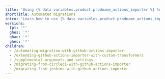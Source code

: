 ```yaml
---
title: 'Using {% data variables.product.prodname_actions_importer %} to automate migrations'
shortTitle: Automated migrations
intro: 'Learn how to use {% data variables.product.prodname_actions_importer %} to migrate your CI/CD workflows to {% data variables.product.prodname_actions %}.'
versions:
  fpt: '*'
  ghes: '*'
  ghae: '*'
  ghec: '*'
children:
  - /automating-migration-with-github-actions-importer
  - /extending-github-actions-importer-with-custom-transformers
  - /supplemental-arguments-and-settings
  - /migrating-from-circleci-with-github-actions-importer
  - /migrating-from-jenkins-with-github-actions-importer
---
```


